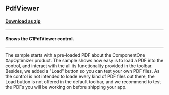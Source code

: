 ## PdfViewer
#### [Download as zip](https://downgit.github.io/#/home?url=https://github.com/GrapeCity/ComponentOne-WPF-Samples/tree/master/\NET_4.5.2\C1.WPF.PdfViewer\CS\PdfViewer)
____
#### Shows the C1PdfViewer control.
____
The sample starts with a pre-loaded PDF about the ComponentOne XapOptimizer product. 
The sample shows how easy is to load a PDF into the control, and interact with the 
all its functionality provided in the toolbar. Besides, we added a "Load" button 
so you can test your own PDF files. As the control is not intended to loade every 
kind of PDF files out there, the Load button is not offered in the default toolbar, 
and we recommend to test the PDFs you will be working on before shipping your app.

